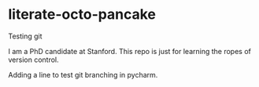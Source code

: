 # literate-octo-pancake
Testing git

I am a PhD candidate at Stanford. This repo is just for learning the ropes of version control.

Adding a line to test git branching in pycharm. 